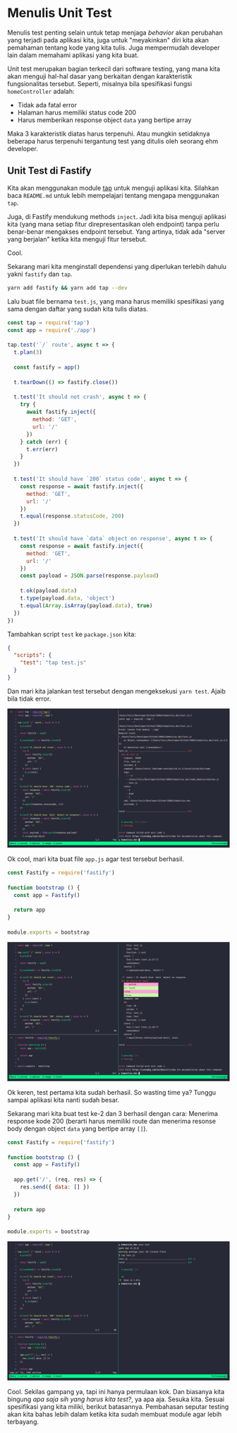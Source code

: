 # Menulis Unit Test

Menulis test penting selain untuk tetap menjaga _behavior_ akan perubahan yang terjadi pada
aplikasi kita, juga untuk "meyakinkan" diri kita akan pemahaman tentang kode yang kita tulis. Juga
mempermudah developer lain dalam memahami aplikasi yang kita buat.

Unit test merupakan bagian terkecil dari software testing, yang mana kita akan menguji hal-hal dasar
yang berkaitan dengan karakteristik fungsionalitas tersebut. Seperti, misalnya bila spesifikasi fungsi
`homeController` adalah:

- Tidak ada fatal error
- Halaman harus memiliki status code 200
- Harus memberikan response object `data` yang bertipe array

Maka 3 karakteristik diatas harus terpenuhi. Atau mungkin setidaknya beberapa harus terpenuhi
tergantung test yang ditulis oleh seorang ehm developer.

## Unit Test di Fastify

Kita akan menggunakan module [tap](https://github.com/tapjs/node-tap) untuk menguji aplikasi kita.
Silahkan baca `README.md` untuk lebih mempelajari tentang mengapa menggunakan `tap`.

Juga, di Fastify mendukung methods `inject`. Jadi kita bisa menguji aplikasi kita (yang mana setiap
fitur direpresentasikan oleh endpoint) tanpa perlu benar-benar mengakses endpoint tersebut. Yang
artinya, tidak ada "server yang berjalan" ketika kita menguji fitur tersebut.

Cool.

Sekarang mari kita menginstall dependensi yang diperlukan terlebih dahulu yakni `fastify` dan `tap`.

```bash
yarn add fastify && yarn add tap --dev
```

Lalu buat file bernama `test.js`, yang mana harus memiliki spesifikasi yang sama dengan daftar yang
sudah kita tulis diatas.

```javascript
const tap = require('tap')
const app = require('./app')

tap.test('`/` route', async t => {
  t.plan(3)

  const fastify = app()

  t.tearDown(() => fastify.close())

  t.test('It should not crash', async t => {
    try {
      await fastify.inject({
        method: 'GET',
        url: '/'
      })
    } catch (err) {
      t.err(err)
    }
  })

  t.test('It should have `200` status code', async t => {
    const response = await fastify.inject({
      method: 'GET',
      url: '/'
    })
    t.equal(response.statusCode, 200)
  })

  t.test('It should have `data` object on response', async t => {
    const response = await fastify.inject({
      method: 'GET',
      url: '/'
    })
    const payload = JSON.parse(response.payload)

    t.ok(payload.data) 
    t.type(payload.data, 'object')
    t.equal(Array.isArray(payload.data), true)
  })
})
```

Tambahkan script `test` ke `package.json` kita:

```json
{
  "scripts": {
    "test": "tap test.js"
  }
}
```

Dan mari kita jalankan test tersebut dengan mengeksekusi `yarn test`. Ajaib bila tidak error.

![](../img/test1.png)

Ok cool, mari kita buat file `app.js` agar test tersebut berhasil.

```javascript
const Fastify = require('fastify')

function bootstrap () {
  const app = Fastify()

  return app
}

module.exports = bootstrap
```

![](../img/test2.png)

Ok keren, test pertama kita sudah berhasil. So wasting time ya? Tunggu sampai aplikasi kita nanti
sudah besar.

Sekarang mari kita buat test ke-2 dan 3 berhasil dengan cara: Menerima response kode 200 (berarti
harus memiliki route dan menerima resonse body dengan object `data` yang bertipe array `[]`).

```javascript
const Fastify = require('fastify')

function bootstrap () {
  const app = Fastify()

  app.get('/', (req, res) => {
    res.send({ data: [] })
  })

  return app
}

module.exports = bootstrap
```

![](../img/test3.png)

Cool. Sekilas gampang ya, tapi ini hanya permulaan kok. Dan biasanya kita bingung _apa saja sih yang
harus kita test?_, ya apa aja. Sesuka kita. Sesuai spesifikasi yang kita miliki, berikut batasannya.
Pembahasan seputar testing akan kita bahas lebih dalam ketika kita sudah membuat module agar lebih
terbayang.
